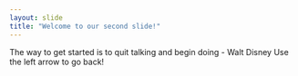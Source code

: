 ```yaml
---
layout: slide
title: "Welcome to our second slide!"
---
```

The way to get started is to quit talking and begin doing - Walt Disney
Use the left arrow to go back!
